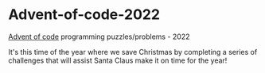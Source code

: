 # Advent-of-code-2022

[Advent of code](https://adventofcode.com/) programming puzzles/problems - 2022

It's this time of the year where we save Christmas by completing a series of challenges that will assist Santa Claus make it on time for the year!
